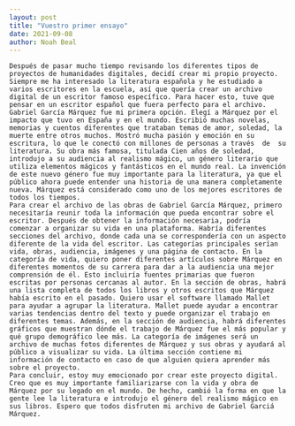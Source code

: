 ```yaml
---
layout: post
title: "Vuestro primer ensayo"
date: 2021-09-08
author: Noah Beal
---
```

						
				
	
	
	Después de pasar mucho tiempo revisando los diferentes tipos de proyectos de humanidades digitales, decidí crear mi propio proyecto. Siempre me ha interesado la literatura española y he estudiado a varios escritores en la escuela, así que quería crear un archivo digital de un escritor famoso específico. Para hacer esto, tuve que pensar en un escritor español que fuera perfecto para el archivo. Gabriel García Márquez fue mi primera opción. Elegí a Márquez por el impacto que tuvo en España y en el mundo. Escribió muchas novelas, memorias y cuentos diferentes que trataban temas de amor, soledad, la muerte entre otros muchos. Mostró mucha pasión y emoción en su escritura, lo que le conectó con millones de personas a través  de  su literatura. Su obra más famosa, titulada Cien años de soledad, introdujo a su audiencia al realismo mágico, un género literario que utiliza elementos mágicos y fantásticos en el mundo real. La invención de este nuevo género fue muy importante para la literatura, ya que el público ahora puede entender una historia de una manera completamente nueva. Márquez está considerado como uno de los mejores escritores de todos los tiempos.
	Para crear el archivo de las obras de Gabriel García Márquez, primero necesitaría reunir toda la información que pueda encontrar sobre el escritor. Después de obtener la información necesaria, podría  comenzar a organizar su vida en una plataforma. Habría diferentes secciones del archivo, donde cada una se correspondería con un aspecto diferente de la vida del escritor. Las categorías principales serían vida, obras, audiencia, imágenes y una página de contacto. En la categoría de vida, quiero poner diferentes artículos sobre Márquez en diferentes momentos de su carrera para dar a la audiencia una mejor comprensión de él. Esto incluiría fuentes primarias que fueron escritas por personas cercanas al autor. En la sección de obras, habrá una lista completa de todos los libros y otros escritos que Márquez había escrito en el pasado. Quiero usar el software llamado Mallet para ayudar a agrupar la literatura. Mallet puede ayudar a encontrar varias tendencias dentro del texto y puede organizar el trabajo en diferentes temas. Además, en la sección de audiencia, habrá diferentes gráficos que muestran dónde el trabajo de Márquez fue el más popular y qué grupo demográfico lee más. La categoría de imágenes será un archivo de muchas fotos diferentes de Márquez y sus obras y ayudará al público a visualizar su vida. La última sección contiene mi información de contacto en caso de que alguien quiera aprender más sobre el proyecto. 
	Para concluir, estoy muy emocionado por crear este proyecto digital. Creo que es muy importante familiarizarse con la vida y obra de Márquez por su legado en el mundo. De hecho, cambió la forma en que la gente lee la literatura e introdujo el género del realismo mágico en sus libros. Espero que todos disfruten mi archivo de Gabriel Garciá Márquez. 
